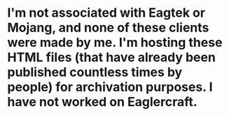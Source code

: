 # I'm not associated with Eagtek or Mojang, and none of these clients were made by me. I'm hosting these HTML files (that have already been published countless times by people) for archivation purposes. I have not worked on Eaglercraft.